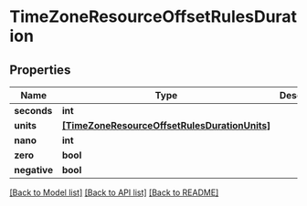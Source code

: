 # TimeZoneResourceOffsetRulesDuration

## Properties
Name | Type | Description | Notes
------------ | ------------- | ------------- | -------------
**seconds** | **int** |  | [optional] 
**units** | [**[TimeZoneResourceOffsetRulesDurationUnits]**](TimeZoneResourceOffsetRulesDurationUnits.md) |  | [optional] 
**nano** | **int** |  | [optional] 
**zero** | **bool** |  | [optional] 
**negative** | **bool** |  | [optional] 

[[Back to Model list]](../README.md#documentation-for-models) [[Back to API list]](../README.md#documentation-for-api-endpoints) [[Back to README]](../README.md)


